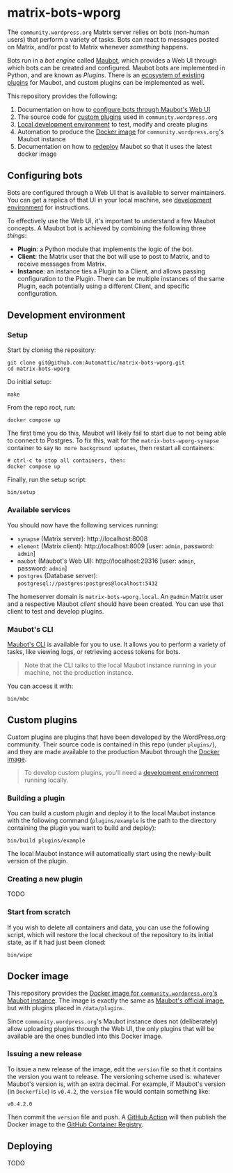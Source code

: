 # matrix-bots-wporg
The `community.wordpress.org` Matrix server relies on bots (non-human users) that perform a variety of tasks. Bots can react to messages posted on Matrix, and/or post to Matrix whenever _something_ happens.

Bots run in a _bot engine_ called [Maubot](https://maubot.xyz), which provides a Web UI through which bots can be created and configured. Maubot bots are implemented in Python, and are known as _Plugins_. There is an [ecosystem of existing plugins](https://plugins.mau.bot/) for Maubot, and custom plugins can be implemented as well.

This repository provides the following:

1. Documentation on how to [configure bots through Maubot's Web UI](#configuring-bots)
2. The source code for [custom plugins](#custom-plugins) used in `community.wordpress.org`
3. [Local development environment](#development-environment) to test, modify and create plugins
4. Automation to produce the [Docker image](#docker-image) for `community.wordpress.org`'s Maubot instance
5. Documentation on how to [redeploy](#deploying) Maubot so that it uses the latest docker image

## Configuring bots
Bots are configured through a Web UI that is available to server maintainers. You can get a replica of that UI in your local machine, see [development environment](#development-environment) for instructions.

To effectively use the Web UI, it's important to understand a few Maubot concepts. A Maubot bot is achieved by combining the following three _things_:

- **Plugin**: a Python module that implements the logic of the bot.
- **Client**: the Matrix user that the bot will use to post to Matrix, and to receive messages from Matrix.
- **Instance**: an instance ties a Plugin to a Client, and allows passing configuration to the Plugin. There can be multiple instances of the same Plugin, each potentially using a different Client, and specific configuration.

## Development environment

### Setup
Start by cloning the repository:

```shell
git clone git@github.com:Automattic/matrix-bots-wporg.git
cd matrix-bots-wporg
```

Do initial setup:

```shell
make
```

From the repo root, run:

```shell
docker compose up
```

The first time you do this, Maubot will likely fail to start due to not being able to connect to Postgres. To fix this, wait for the `matrix-bots-wporg-synapse` container to say `No more background updates`, then restart all containers:

```shell
# ctrl-c to stop all containers, then:
docker compose up
```

Finally, run the setup script:

```shell
bin/setup
```

### Available services

You should now have the following services running:

- `synapse` (Matrix server): http://localhost:8008
- `element` (Matrix client): http://localhost:8009 [user: `admin`, password: `admin`]
- `maubot` (Maubot's Web UI): http://localhost:29316 [user: `admin`, password: `admin`]
- `postgres` (Database server): `postgresql://postgres:postgres@localhost:5432`

The homeserver domain is `matrix-bots-wporg.local`. An `@admin` Matrix user and a respective Maubot _client_ should have been created. You can use that client to test and develop plugins.

### Maubot's CLI

[Maubot's CLI](https://docs.mau.fi/maubot/usage/cli/index.html) is available for you to use. It allows you to perform a variety of tasks, like viewing logs, or retrieving access tokens for bots.

> Note that the CLI talks to the local Maubot instance running in your machine, not the production instance.

You can access it with:

```shell
bin/mbc
```

## Custom plugins

Custom plugins are plugins that have been developed by the WordPress.org community. Their source code is contained in this repo (under `plugins/`), and they are made available to the production Maubot through the [Docker image](#docker-image).

> To develop custom plugins, you'll need a [development environment](#development-environment) running locally.

### Building a plugin
You can build a custom plugin and deploy it to the local Maubot instance with the following command (`plugins/example` is the path to the directory containing the plugin you want to build and deploy):

```shell
bin/build plugins/example
```

The local Maubot instance will automatically start using the newly-built version of the plugin.

### Creating a new plugin
TODO

### Start from scratch
If you wish to delete all containers and data, you can use the following script, which will restore the local checkout of the repository to its initial state, as if it had just been cloned:

```shell
bin/wipe
```

## Docker image
This repository provides the [Docker image for `community.wordpress.org`'s Maubot instance](https://github.com/Automattic/matrix-bots-wporg/pkgs/container/matrix-bots-wporg). The image is exactly the same as [Maubot's official image](https://mau.dev/maubot/maubot/container_registry/6?orderBy=NAME&sort=desc&search[]=), but with plugins placed in `/data/plugins`.

Since `community.wordpress.org`'s Maubot instance does not (deliberately) allow uploading plugins through the Web UI, the only plugins that will be available are the ones bundled into this Docker image.

### Issuing a new release
To issue a new release of the image, edit the `version` file so that it contains the version you want to release. The versioning scheme used is: whatever Maubot's version is, with an extra decimal. For example, if Maubot's version (in `Dockerfile`) is `v0.4.2`, the `version` file would contain something like:

```
v0.4.2.0
```

Then commit the `version` file and push. A [GitHub Action](https://github.com/Automattic/matrix-bots-wporg/actions/workflows/publish-image.yml) will then publish the Docker image to the [GitHub Container Registry](https://github.com/Automattic/matrix-bots-wporg/pkgs/container/matrix-bots-wporg).

## Deploying
TODO
